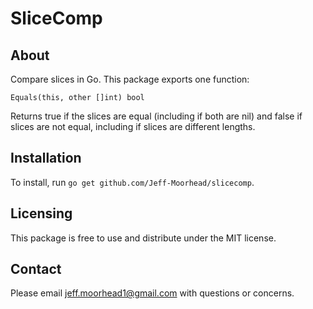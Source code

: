 SliceComp
=========

About
-----

Compare slices in Go. This package exports one function:

`Equals(this, other []int) bool`

Returns true if the slices are equal (including if both are nil)
and false if slices are not equal, including if slices are
different lengths.


Installation
------------

To install, run `go get github.com/Jeff-Moorhead/slicecomp`.


Licensing
---------

This package is free to use and distribute under the MIT license.


Contact
-------

Please email jeff.moorhead1@gmail.com with questions or concerns.
